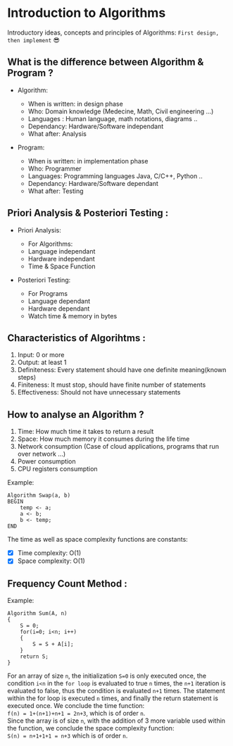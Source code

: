 # Introduction to Algorithms
Introductory ideas, concepts and principles of Algorithms: `First design, then implement` :sunglasses:

## What is the difference between Algorithm & Program ?
- Algorithm:
  - When is written: in design phase
  - Who: Domain knowledge (Medecine, Math, Civil engineering ...)
  - Languages : Human language, math notations, diagrams ..
  - Dependancy: Hardware/Software independant
  - What after: Analysis

- Program: 
  - When is written: in implementation phase
  - Who: Programmer
  - Languages: Programming languages Java, C/C++, Python ..
  - Dependancy: Hardware/Software dependant
  - What after: Testing

## Priori Analysis & Posteriori Testing :
- Priori Analysis:
  - For Algorithms:
  - Language independant
  - Hardware independant
  - Time & Space Function

- Posteriori Testing:
  - For Programs
  - Language dependant
  - Hardware dependant
  - Watch time & memory in bytes

## Characteristics of Algorihtms :
1. Input: 0 or more
2. Output: at least 1
3. Definiteness: Every statement should have one definite meaning(known steps)
4. Finiteness: It must stop, should have finite number of statements
5. Effectiveness: Should not have unnecessary statements

## How to analyse an Algorithm ?
1. Time: How much time it takes to return a result
2. Space: How much memory it consumes during the life time
3. Network consumption (Case of cloud applications, programs that run over network ...)
4. Power consumption
5. CPU registers consumption

Example:
```
Algorithm Swap(a, b)
BEGIN
	temp <- a;
	a <- b;
	b <- temp;
END
```
The time as well as space complexity functions are constants:
- [x] Time complexity: O(1)
- [x] Space complexity: O(1)

## Frequency Count Method :
Example:
```
Algorithm Sum(A, n)
{
	S = 0;
	for(i=0; i<n; i++)
	{
		S = S + A[i];
	}
	return S;
}
```
For an array of size `n`, the initialization `S=0` is only executed once, the condition `i<n` in the `for loop` is evaluated to true `n` times, the `n+1` iteration is evaluated to false, thus the condition is evaluated `n+1` times. The statement within the for loop is executed `n` times, and finally the return statement is executed once.
We conclude the time function: <br>`f(n) = 1+(n+1)+n+1 = 2n+3`, which is of order `n`.<br>
Since the array is of size `n`, with the addition of 3 more variable used within the function, we conclude the space complexity function:<br>
`S(n) = n+1+1+1 = n+3` which is of order `n`.
